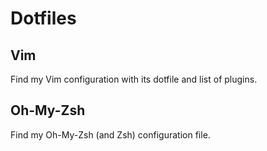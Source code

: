 # Dotfiles
## Vim
Find my Vim configuration with its dotfile and list of plugins.
## Oh-My-Zsh
Find my Oh-My-Zsh (and Zsh) configuration file.
